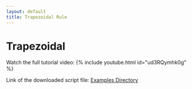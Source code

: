 ```yaml
---
layout: default
title: Trapezoidal Rule
---
```


# Trapezoidal
Watch the full tutorial video:
{% include youtube.html id="ud3RQymhk0g" %}


Link of the downloaded script file: [Examples Directory](https://github.com/mohangiri1/Fortran/tree/main/examples)
